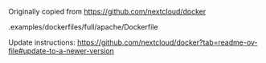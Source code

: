 Originally copied from https://github.com/nextcloud/docker

  .examples/dockerfiles/full/apache/Dockerfile

Update instructions: https://github.com/nextcloud/docker?tab=readme-ov-file#update-to-a-newer-version
